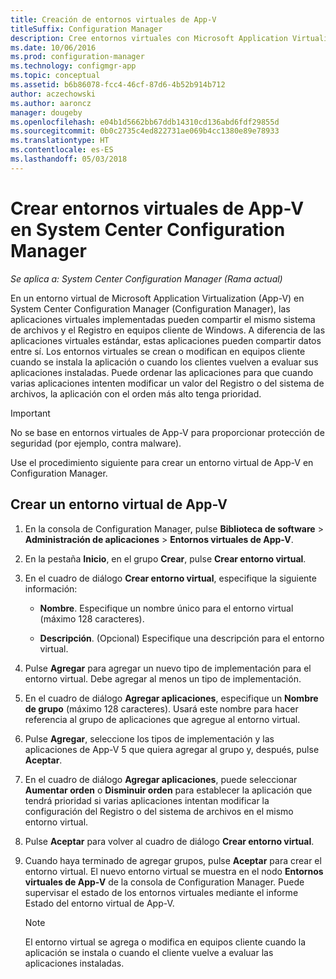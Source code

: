 ```yaml
---
title: Creación de entornos virtuales de App-V
titleSuffix: Configuration Manager
description: Cree entornos virtuales con Microsoft Application Virtualization para que las aplicaciones puedan compartir datos entre sí.
ms.date: 10/06/2016
ms.prod: configuration-manager
ms.technology: configmgr-app
ms.topic: conceptual
ms.assetid: b6b86078-fcc4-46cf-87d6-4b52b914b712
author: aczechowski
ms.author: aaroncz
manager: dougeby
ms.openlocfilehash: e04b1d5662bb67ddb14310cd136abd6fdf29855d
ms.sourcegitcommit: 0b0c2735c4ed822731ae069b4cc1380e89e78933
ms.translationtype: HT
ms.contentlocale: es-ES
ms.lasthandoff: 05/03/2018
---
```

# <a name="create-app-v-virtual-environments-in-system-center-configuration-manager"></a>Crear entornos virtuales de App-V en System Center Configuration Manager

*Se aplica a: System Center Configuration Manager (Rama actual)*

En un entorno virtual de Microsoft Application Virtualization (App-V) en System Center Configuration Manager (Configuration Manager), las aplicaciones virtuales implementadas pueden compartir el mismo sistema de archivos y el Registro en equipos cliente de Windows. A diferencia de las aplicaciones virtuales estándar, estas aplicaciones pueden compartir datos entre sí. Los entornos virtuales se crean o modifican en equipos cliente cuando se instala la aplicación o cuando los clientes vuelven a evaluar sus aplicaciones instaladas. Puede ordenar las aplicaciones para que cuando varias aplicaciones intenten modificar un valor del Registro o del sistema de archivos, la aplicación con el orden más alto tenga prioridad.  

> [!IMPORTANT]  
>  No se base en entornos virtuales de App-V para proporcionar protección de seguridad (por ejemplo, contra malware).  

 Use el procedimiento siguiente para crear un entorno virtual de App-V en Configuration Manager.  

## <a name="create-an-app-v-virtual-environment"></a>Crear un entorno virtual de App-V  

1.  En la consola de Configuration Manager, pulse **Biblioteca de software** > **Administración de aplicaciones** > **Entornos virtuales de App-V**.  

3.  En la pestaña **Inicio**, en el grupo **Crear**, pulse **Crear entorno virtual**.  

4.  En el cuadro de diálogo **Crear entorno virtual**, especifique la siguiente información:  

    -   **Nombre**.  Especifique un nombre único para el entorno virtual (máximo 128 caracteres).  

    -   **Descripción**. (Opcional) Especifique una descripción para el entorno virtual.  

5.  Pulse **Agregar** para agregar un nuevo tipo de implementación para el entorno virtual. Debe agregar al menos un tipo de implementación.  

6.  En el cuadro de diálogo **Agregar aplicaciones**, especifique un **Nombre de grupo** (máximo 128 caracteres). Usará este nombre para hacer referencia al grupo de aplicaciones que agregue al entorno virtual.  

7.  Pulse **Agregar**, seleccione los tipos de implementación y las aplicaciones de App-V 5 que quiera agregar al grupo y, después, pulse **Aceptar**.  

8.  En el cuadro de diálogo **Agregar aplicaciones**, puede seleccionar **Aumentar orden** o **Disminuir orden** para establecer la aplicación que tendrá prioridad si varias aplicaciones intentan modificar la configuración del Registro o del sistema de archivos en el mismo entorno virtual.  

9. Pulse **Aceptar** para volver al cuadro de diálogo **Crear entorno virtual**.  

10. Cuando haya terminado de agregar grupos, pulse **Aceptar** para crear el entorno virtual. El nuevo entorno virtual se muestra en el nodo **Entornos virtuales de App-V** de la consola de Configuration Manager. Puede supervisar el estado de los entornos virtuales mediante el informe Estado del entorno virtual de App-V.  

    > [!NOTE]  
    >  El entorno virtual se agrega o modifica en equipos cliente cuando la aplicación se instala o cuando el cliente vuelve a evaluar las aplicaciones instaladas.  
